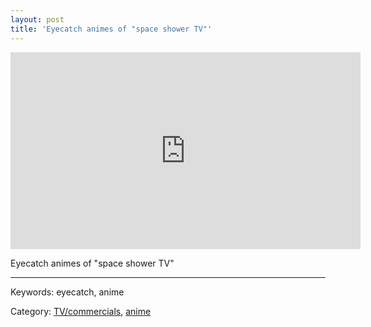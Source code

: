 ```yaml
---
layout: post
title: 'Eyecatch animes of "space shower TV"'
---
```



<div class="tanasinn_contents"><div style="text-align: center;">
<iframe width="560" height="315" src="https://www.youtube.com/embed/Nw96s2HBuxM" frameborder="0" allow="accelerometer; autoplay; encrypted-media; gyroscope; picture-in-picture" allowfullscreen></iframe>
</div></div>


Eyecatch animes of "space shower TV"

---

Keywords: eyecatch, anime

Category: [TV/commercials](/lists/tv_commercial_list.html), [anime](/lists/anime_list.html)

